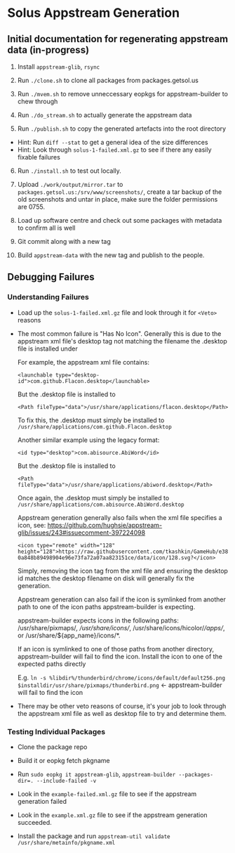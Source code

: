 # Solus Appstream Generation

## Initial documentation for regenerating appstream data (in-progress)

1. Install `appstream-glib`, `rsync`

2. Run `./clone.sh` to clone all packages from packages.getsol.us

3. Run `./mvem.sh` to remove unneccessary eopkgs for appstream-builder to chew through

4. Run `./do_stream.sh` to actually generate the appstream data

5. Run `./publish.sh` to copy the generated artefacts into the root directory

- Hint: Run `diff --stat` to get a general idea of the size differences
- Hint: Look through `solus-1-failed.xml.gz` to see if there any easily fixable failures

6. Run `./install.sh` to test out locally.

7. Upload `./work/output/mirror.tar` to `packages.getsol.us:/srv/www/screenshots/`, create a tar backup of the old screenshots and untar in place, make sure the folder permissions are 0755.

8. Load up software centre and check out some packages with metadata to confirm all is well

7. Git commit along with a new tag

8. Build `appstream-data` with the new tag and publish to the people.

## Debugging Failures

### Understanding Failures

- Load up the `solus-1-failed.xml.gz` file and look through it for `<Veto>` reasons

- The most common failure is "Has No Icon". Generally this is due to the appstream xml file's desktop tag not matching the filename the .desktop file is installed under

  For example, the appstream xml file contains:

    `<launchable type="desktop-id">com.github.Flacon.desktop</launchable>`

    But the .desktop file is installed to

    `<Path fileType="data">/usr/share/applications/flacon.desktop</Path>`

    To fix this, the .desktop must simply be installed to `/usr/share/applications/com.github.Flacon.desktop`

  Another similar example using the legacy format:

    `<id type="desktop">com.abisource.AbiWord</id>`

    But the .desktop file is installed to

    `<Path fileType="data">/usr/share/applications/abiword.desktop</Path>`

    Once again, the .desktop must simply be installed to `/usr/share/applications/com.abisource.AbiWord.desktop`

  Appstream generation generally also fails when the xml file specifies a icon, see: https://github.com/hughsie/appstream-glib/issues/243#issuecomment-397224098

    `<icon type="remote" width="128" height="128">https://raw.githubusercontent.com/tkashkin/GameHub/e380a848b89498904e96e73fa72a07aa823151ce/data/icon/128.svg?</icon>`

    Simply, removing the icon tag from the xml file and ensuring the desktop id matches the desktop filename on disk will generally fix the generation.

  Appstream generation can also fail if the icon is symlinked from another path to one of the icon paths appstream-builder is expecting.

    appstream-builder expects icons in the following paths: /usr/share/pixmaps/*, /usr/share/icons/*, /usr/share/icons/hicolor/*/apps/*, or /usr/share/${app_name}/icons/*.

    If an icon is symlinked to one of those paths from another directory, appstream-builder will fail to find the icon. Install the icon to one of the expected paths directly

    E.g. `ln -s %libdir%/thunderbird/chrome/icons/default/default256.png $installdir/usr/share/pixmaps/thunderbird.png` <- appstream-builder will fail to find the icon

- There may be other veto reasons of course, it's your job to look through the appstream xml file as well as desktop file to try and determine them.

### Testing Individual Packages

- Clone the package repo

- Build it or eopkg fetch pkgname

- Run `sudo eopkg it appstream-glib`, `appstream-builder --packages-dir=. --include-failed -v`

- Look in the `example-failed.xml.gz` file to see if the appstream generation failed

- Look in the `example.xml.gz` file to see if the appstream generation succeeded.

- Install the package and run `appstream-util validate /usr/share/metainfo/pkgname.xml`
